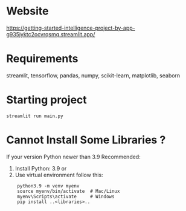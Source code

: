 # Website
https://getting-started-intelligence-project-by-app-g935jyktc2ocvrqsmq.streamlit.app/

# Requirements
streamlit, tensorflow, pandas, numpy, scikit-learn, matplotlib, seaborn

# Starting project
```
streamlit run main.py
```

# Cannot Install Some Libraries ?
If your version Python newer than 3.9
Recommended: 
1. Install Python: 3.9
or 
2. Use virtual environment follow this:
```
    python3.9 -m venv myenv
    source myenv/bin/activate  # Mac/Linux
    myenv\Scripts\activate     # Windows
    pip install ..<libraries>..
```